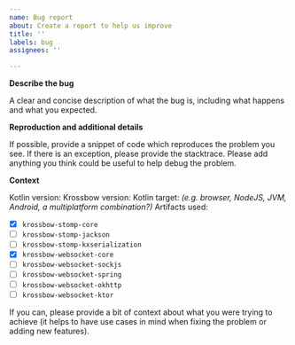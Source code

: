 ```yaml
---
name: Bug report
about: Create a report to help us improve
title: ''
labels: bug
assignees: ''

---
```


**Describe the bug**

A clear and concise description of what the bug is, including what happens and what you expected.

**Reproduction and additional details**

If possible, provide a snippet of code which reproduces the problem you see.
If there is an exception, please provide the stacktrace.
Please add anything you think could be useful to help debug the problem.

**Context**

Kotlin version:
Krossbow version:
Kotlin target: *(e.g. browser, NodeJS, JVM, Android, a multiplatform combination?)*
Artifacts used:
- [x] `krossbow-stomp-core`
- [ ] `krossbow-stomp-jackson`
- [ ] `krossbow-stomp-kxserialization`
- [x] `krossbow-websocket-core`
- [ ] `krossbow-websocket-sockjs`
- [ ] `krossbow-websocket-spring`
- [ ] `krossbow-websocket-okhttp`
- [ ] `krossbow-websocket-ktor`

If you can, please provide a bit of context about what you were trying to achieve (it helps to have use cases in mind when fixing the problem or adding new features).
